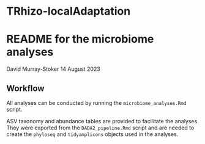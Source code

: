 # TRhizo-localAdaptation


README for the microbiome analyses
================
David Murray-Stoker
14 August 2023



## Workflow

All analyses can be conducted by running the `microbiome_analyses.Rmd` script.

ASV taxonomy and abundance tables are provided to facilitate the analyses. They were exported from the `DADA2_pipeline.Rmd` script and are needed to create the `phyloseq` and `tidyamplicons` objects used in the analyses.



